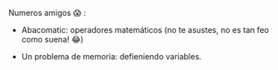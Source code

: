 Numeros amigos :scream: :

  * Abacomatic: operadores matemáticos (no te asustes, no es tan feo como suena! :joy:)

  * Un problema de memoria: defieniendo variables.